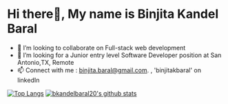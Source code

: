 # Hi there👋, My name is Binjita Kandel Baral
- 👯  I’m looking to collaborate on Full-stack web development 
- 🤔  I’m looking for a Junior entry level Software Developer position at San Antonio,TX, Remote
- 📫  Connect with me : binjita.baral@gmail.com. , 'binjitakbaral' on linkedIn  


[![Top Langs](https://github-readme-stats.vercel.app/api/top-langs/?username=bkandelbaral20&layout=compact&theme=vue)](https://github.com/anuraghazra/github-readme-stats) 
[![bkandelbaral20's github stats](https://github-readme-stats.vercel.app/api?username=bkandelbaral20&count_private=true&show_icons=true&theme=vue&hide=stars)](https://github.com/anuraghazra/github-readme-stats)
